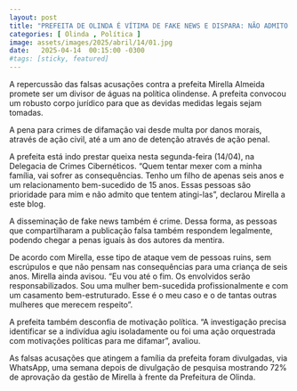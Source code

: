 ```yaml
---
layout: post
title: "PREFEITA DE OLINDA É VÍTIMA DE FAKE NEWS E DISPARA: NÃO ADMITO QUE MEXAM COM MINHA FAMÍLIA"
categories: [ Olinda , Política ]
image: assets/images/2025/abril/14/01.jpg
date:   2025-04-14  00:15:00 -0300
#tags: [sticky, featured]
---
```

A repercussão das falsas acusações contra a prefeita Mirella Almeida promete ser um divisor de águas na política olindense. A prefeita convocou um robusto corpo jurídico para que as devidas medidas legais sejam tomadas. 

A pena para crimes de difamação vai desde multa por danos morais, através de ação civil, até a um ano de detenção através de ação penal. 

A prefeita está indo prestar queixa nesta segunda-feira (14/04), na Delegacia de Crimes Cibernéticos. “Quem tentar mexer com a minha família, vai sofrer as consequências. Tenho um filho de apenas seis anos e um relacionamento bem-sucedido de 15 anos. Essas pessoas são prioridade para mim e não admito que tentem atingi-las”, declarou Mirella a este blog. 

A disseminação de fake news também é crime. Dessa forma, as pessoas que compartilharam a publicação falsa também respondem legalmente, podendo chegar a penas iguais às dos autores da mentira.

De acordo com Mirella, esse tipo de ataque vem de pessoas ruins, sem escrúpulos e que não pensam nas consequências para uma criança de seis anos. Mirella ainda avisou. “Eu vou até o fim. Os envolvidos serão responsabilizados. Sou uma mulher bem-sucedida profissionalmente e com um casamento bem-estruturado. Esse é o meu caso e o de tantas outras mulheres que merecem respeito”. 

A prefeita também desconfia de motivação política. “A investigação precisa identificar se a indivídua agiu isoladamente ou foi uma ação orquestrada com motivações políticas para me difamar”, avaliou.

As falsas acusações que atingem a família da prefeita foram divulgadas, via WhatsApp,  uma semana depois de divulgação de pesquisa mostrando 72% de aprovação da gestão de Mirella à frente da Prefeitura de Olinda.